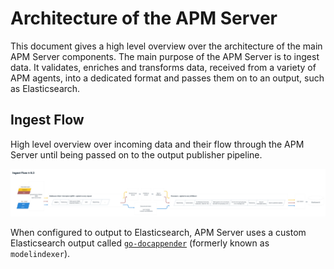 # Architecture of the APM Server

This document gives a high level overview over the architecture of the main APM Server components.
The main purpose of the APM Server is to ingest data. It validates, enriches and transforms data,
received from a variety of APM agents, into a dedicated format and passes them on to an output,
such as Elasticsearch.

## Ingest Flow

High level overview over incoming data and their flow through the APM Server until being passed on
to the output publisher pipeline.

![ingest-flow](../docs/images/ingest-flow.png)

When configured to output to Elasticsearch, APM Server uses a custom Elasticsearch output called
[`go-docappender`](https://github.com/elastic/go-docappender) (formerly known as `modelindexer`).
